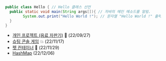 ```java
public class Hello { // Hello 클래스 선언
  public static void main(String args[]){ // 자바의 메인 메소드를 알림.
        System.out.print("Hello World !"); // 문자열 "Hello World !" 출력.
  }
}

```

+ <a href="https://github.com/DevJaepaL/TIL/tree/main/JAVA/VendingMachine">개인 프로젝트 (음료 자판기)</a> 🥤 (22/09/27)
+ <a href="https://github.com/DevJaepaL/TIL/tree/main/JAVA/ShootingConsoleGame">슈팅 콘솔 게임</a> 💥 (22/11/17)
+ <a href="https://github.com/DevJaepaL/TIL/tree/main/JAVA/PetContainer">펫 컨테이너</a> 🐶 (22/11/29)
+ <a href="https://github.com/DevJaepaL/TIL/tree/main/JAVA/HashMap">HashMap</a> (22/12/06)
